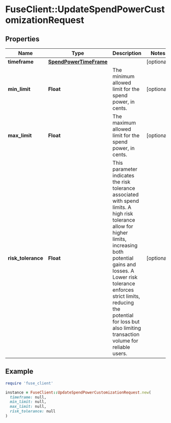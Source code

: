 # FuseClient::UpdateSpendPowerCustomizationRequest

## Properties

| Name | Type | Description | Notes |
| ---- | ---- | ----------- | ----- |
| **timeframe** | [**SpendPowerTimeFrame**](SpendPowerTimeFrame.md) |  | [optional] |
| **min_limit** | **Float** | The minimum allowed limit for the spend power, in cents. | [optional] |
| **max_limit** | **Float** | The maximum allowed limit for the spend power, in cents. | [optional] |
| **risk_tolerance** | **Float** | This parameter indicates the risk tolerance associated with spend limits. A high risk tolerance allow for higher limits, increasing both potential gains and losses. A Lower risk tolerance enforces strict limits, reducing the potential for loss but also limiting transaction volume for reliable users. | [optional] |

## Example

```ruby
require 'fuse_client'

instance = FuseClient::UpdateSpendPowerCustomizationRequest.new(
  timeframe: null,
  min_limit: null,
  max_limit: null,
  risk_tolerance: null
)
```

